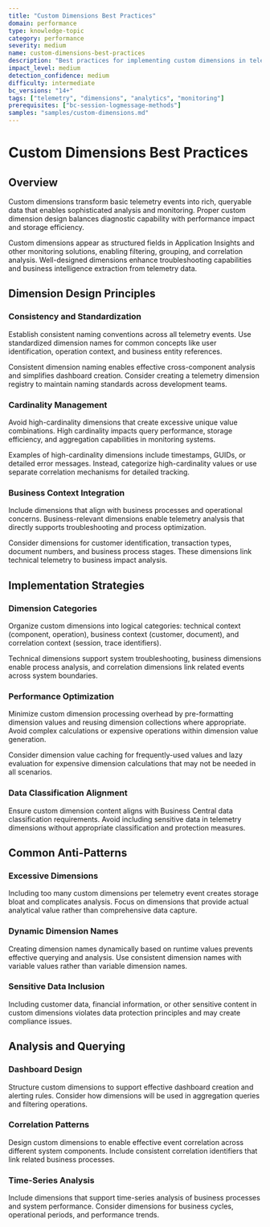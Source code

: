 ```yaml
---
title: "Custom Dimensions Best Practices"
domain: performance
type: knowledge-topic
category: performance
severity: medium
name: custom-dimensions-best-practices
description: "Best practices for implementing custom dimensions in telemetry logging"
impact_level: medium
detection_confidence: medium
difficulty: intermediate
bc_versions: "14+"
tags: ["telemetry", "dimensions", "analytics", "monitoring"]
prerequisites: ["bc-session-logmessage-methods"]
samples: "samples/custom-dimensions.md"
---
```


# Custom Dimensions Best Practices

## Overview

Custom dimensions transform basic telemetry events into rich, queryable data that enables sophisticated analysis and monitoring. Proper custom dimension design balances diagnostic capability with performance impact and storage efficiency.

Custom dimensions appear as structured fields in Application Insights and other monitoring solutions, enabling filtering, grouping, and correlation analysis. Well-designed dimensions enhance troubleshooting capabilities and business intelligence extraction from telemetry data.

## Dimension Design Principles

### Consistency and Standardization
Establish consistent naming conventions across all telemetry events. Use standardized dimension names for common concepts like user identification, operation context, and business entity references.

Consistent dimension naming enables effective cross-component analysis and simplifies dashboard creation. Consider creating a telemetry dimension registry to maintain naming standards across development teams.

### Cardinality Management
Avoid high-cardinality dimensions that create excessive unique value combinations. High cardinality impacts query performance, storage efficiency, and aggregation capabilities in monitoring systems.

Examples of high-cardinality dimensions include timestamps, GUIDs, or detailed error messages. Instead, categorize high-cardinality values or use separate correlation mechanisms for detailed tracking.

### Business Context Integration
Include dimensions that align with business processes and operational concerns. Business-relevant dimensions enable telemetry analysis that directly supports troubleshooting and process optimization.

Consider dimensions for customer identification, transaction types, document numbers, and business process stages. These dimensions link technical telemetry to business impact analysis.

## Implementation Strategies

### Dimension Categories
Organize custom dimensions into logical categories: technical context (component, operation), business context (customer, document), and correlation context (session, trace identifiers).

Technical dimensions support system troubleshooting, business dimensions enable process analysis, and correlation dimensions link related events across system boundaries.

### Performance Optimization
Minimize custom dimension processing overhead by pre-formatting dimension values and reusing dimension collections where appropriate. Avoid complex calculations or expensive operations within dimension value generation.

Consider dimension value caching for frequently-used values and lazy evaluation for expensive dimension calculations that may not be needed in all scenarios.

### Data Classification Alignment
Ensure custom dimension content aligns with Business Central data classification requirements. Avoid including sensitive data in telemetry dimensions without appropriate classification and protection measures.

## Common Anti-Patterns

### Excessive Dimensions
Including too many custom dimensions per telemetry event creates storage bloat and complicates analysis. Focus on dimensions that provide actual analytical value rather than comprehensive data capture.

### Dynamic Dimension Names
Creating dimension names dynamically based on runtime values prevents effective querying and analysis. Use consistent dimension names with variable values rather than variable dimension names.

### Sensitive Data Inclusion
Including customer data, financial information, or other sensitive content in custom dimensions violates data protection principles and may create compliance issues.

## Analysis and Querying

### Dashboard Design
Structure custom dimensions to support effective dashboard creation and alerting rules. Consider how dimensions will be used in aggregation queries and filtering operations.

### Correlation Patterns
Design custom dimensions to enable effective event correlation across different system components. Include consistent correlation identifiers that link related business processes.

### Time-Series Analysis
Include dimensions that support time-series analysis of business processes and system performance. Consider dimensions for business cycles, operational periods, and performance trends.
